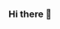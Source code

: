 ### Hi there 👋

<!--
**javibodas/javibodas** is a ✨ _special_ ✨ repository because its `README.md` (this file) appears on your GitHub profile.
<br />
### Tech Stack
[<img align="left" width="20px" src="https://raw.githubusercontent.com/github/explore/80688e429a7d4ef2fca1e82350fe8e3517d3494d/topics/java/java.png"/>][webdevplaylist]


Here are some ideas to get you started:

- 🔭 I’m currently working on ...
- 🌱 I’m currently learning ...
- 👯 I’m looking to collaborate on ...
- 🤔 I’m looking for help with ...
- 💬 Ask me about ...
- 📫 How to reach me: ...
- 😄 Pronouns: ...
- ⚡ Fun fact: ...
-->
